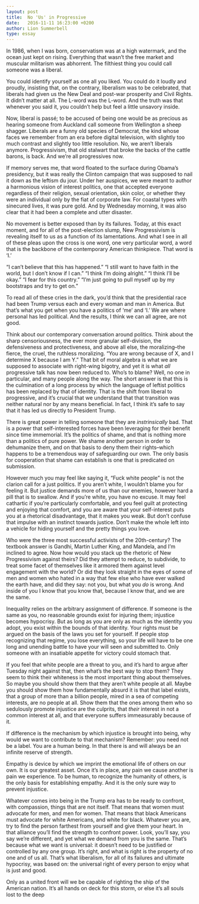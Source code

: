```yaml
---
layout: post
title:  No 'Us' in Progressive
date:   2016-11-11 16:23:00 +0200
author: Lion Summerbell
type: essay
---
```

In 1986, when I was born, conservatism was at a high watermark, and the ocean just kept on rising. Everything that wasn’t the free market and muscular militarism was abhorrent. The filthiest thing you could call someone was a liberal.

You could identify yourself as one all you liked. You could do it loudly and proudly, insisting that, on the contrary, liberalism was to be celebrated, that liberals had given us the New Deal and post-war prosperity and Civil Rights. It didn’t matter at all. The L-word was the L-word. And the truth was that whenever you said it, you couldn’t help but feel a little unsavory inside.

Now, liberal is passé; to be accused of being one would be as precious as hearing someone from Auckland call someone from Wellington a sheep shagger. Liberals are a funny old species of Democrat, the kind whose faces we remember from an era before digital television, with slightly too much contrast and slightly too little resolution. No, we aren’t liberals anymore. Progressivism, that old stalwart that broke the backs of the cattle barons, is back. And we’re all progressives now.

If memory serves me, that word floated to the surface during Obama’s presidency, but it was really the Clinton campaign that was supposed to nail it down as the leftism du jour. Under her auspices, we were meant to author a harmonious vision of interest politics, one that accepted everyone regardless of their religion, sexual orientation, skin color, or whether they were an individual only by the fiat of corporate law. For coastal types with sinecured lives, it was pure gold. And by Wednesday morning, it was also clear that it had been a complete and utter disaster.

No movement is better exposed than by its failures. Today, at this exact moment, and for all of the post-election slump, New Progressivism is revealing itself to us as a function of its lamentations. And what I see in all of these pleas upon the cross is one word, one very particular word, a word that is the backbone of the contemporary American thinkpiece. That word is ‘I.’

“I can’t believe that this has happened.” “I still want to have faith in the world, but I don’t know if I can.” “I think I’m doing alright.” “I think I’ll be okay.” “I fear for this country.” “I’m just going to pull myself up by my bootstraps and try to get on.”

To read all of these cries in the dark, you’d think that the presidential race had been Trump versus each and every woman and man in America. But that’s what you get when you have a politics of ‘me’ and ‘I.’ We are where personal has led political. And the results, I think we can all agree, are not good.

Think about our contemporary conversation around politics. Think about the sharp censoriousness, the ever more granular self-division, the defensiveness and protectiveness, and above all else, the moralizing–the fierce, the cruel, the ruthless moralizing. “You are wrong because of X, and I determine X because I am Y.” That bit of moral algebra is what we are supposed to associate with right-wing bigotry, and yet it is what _all_ progressive talk has now been reduced to. Who’s to blame? Well, no one in particular, and many people along the way. The short answer is that this is the culmination of a long process by which the language of leftist politics has been replaced by that of identity. That is the shift from liberal to progressive, and it’s crucial that we understand that that transition was neither natural nor by any means beneficial. In fact, I think it’s safe to say that it has led us directly to President Trump.

There is great power in telling someone that they are _instrinsically_ bad. That is a power that self-interested forces have been leveraging for their benefit since time immemorial. It’s the politics of shame, and that is nothing more than a politics of pure power. We shame another person in order to dehumanize them, and on that basis to deny them their rights–which happens to be a tremendous way of safeguarding our own. The only basis for cooperation that shame can establish is one that is predicated on submission.

However much you may feel like saying it, “Fuck white people” is not the clarion call for a just politics. If you aren’t white, I wouldn’t blame you for feeling it. But justice demands more of us than our enemies, however hard a pill that is to swallow. And if you’re white, you have no excuse. It may feel cathartic if you’re particularly comfortable, and you feel guilt at protecting and enjoying that comfort, and you are aware that your self-interest puts you at a rhetorical disadvantage, that it makes you weak. But don’t confuse that impulse with an instinct towards justice. Don’t make the whole left into a vehicle for hiding yourself and the pretty things you love.

Who were the three most successful activists of the 20th-century? The textbook answer is Gandhi, Martin Luther King, and Mandela, and I’m inclined to agree. Now how would you stack up the rhetoric of New Progressivism against theirs? Did they attempt to reduce, to subdivide, to treat some facet of themselves like it armored them against level engagement with the world? Or did they look straight in the eyes of some of men and women who hated in a way that few else who have ever walked the earth have, and did they say: not you, but what you _do_ is wrong. And inside of you I know that you know that, because I know that, and we are the same.

Inequality relies on the arbitrary assignment of difference. If someone is the same as you, no reasonable grounds exist for injuring them; injustice becomes hypocrisy. But as long as you are only as much as the identity you adopt, you exist within the bounds of that identity. Your rights must be argued on the basis of the laws you set for yourself. If people stop recognizing that regime, you lose everything, so your life will have to be one long and unending battle to have your will seen and submitted to. Only someone with an insatiable appetite for victory could stomach that.

If you feel that white people are a threat to you, and it’s hard to argue after Tuesday night against that, then what’s the best way to stop them? They seem to think their whiteness is the most important thing about themselves. So maybe you should show them that they aren’t white people at all. Maybe you should show them how fundamentally absurd it is that that label exists, that a group of more than a billion people, mired in a sea of competing interests, are no people at all. Show them that the ones among them who so sedulously promote injustice are the culprits, that _their_ interest in not a common interest at all, and that everyone suffers immeasurably because of it.

If difference is the mechanism by which injustice is brought into being, why would we want to contribute to that mechanism? Remember: you need not be a label. You are a human being. In that there is and will always be an infinite reserve of strength.

Empathy is device by which we imprint the emotional life of others on our own. It is our greatest asset. Once it’s in place, any pain we cause another is pain we experience. To be human, to recognize the humanity of others, is the only basis for establishing empathy. And it is the only sure way to prevent injustice.

Whatever comes into being in the Trump era has to be ready to confront, with compassion, things that are not itself. That means that women must advocate for men, and men for women. That means that black Americans must advocate for white Americans, and white for black. Whatever you are, try to find the person farthest from yourself and give them your heart. In that alliance you’ll find the strength to confront power. Look, you’ll say, you say we’re different, and yet what we demand from you is the same. That’s because what we want is universal: it doesn’t need to be justified or controlled by any one group. It’s right, and what is right is the property of no one and of us all. That’s what liberalism, for all of its failures and ultimate hypocrisy, was based on: the universal right of every person to enjoy what is just and good.

Only as a united front will we be capable of righting the ship of the American nation. It’s all hands on deck for this storm, or else it’s all souls lost to the deep<span class=“last-period”></span>
